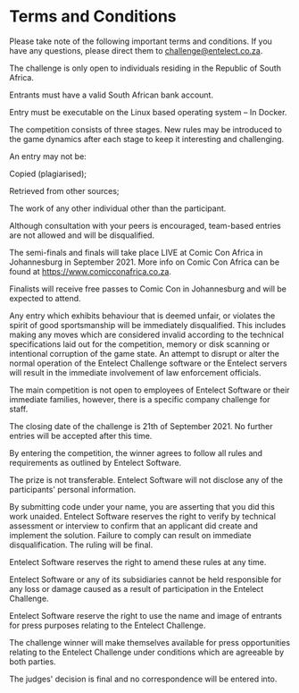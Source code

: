 # Terms and Conditions
Please take note of the following important terms and conditions. If you have any questions, please direct them to challenge@entelect.co.za. 

The challenge is only open to individuals residing in the Republic of South Africa. 

Entrants must have a valid South African bank account. 

Entry must be executable on the Linux based operating system – In Docker. 

The competition consists of three stages. New rules may be introduced to the game dynamics after each stage to keep it interesting and challenging. 

An entry may not be: 

Copied (plagiarised); 

Retrieved from other sources; 

The work of any other individual other than the participant. 

Although consultation with your peers is encouraged, team-based entries are not allowed and will be disqualified. 

The semi-finals and finals will take place LIVE at Comic Con Africa in Johannesburg in September 2021. More info on Comic Con Africa can be found at https://www.comicconafrica.co.za. 

Finalists will receive free passes to Comic Con in Johannesburg and will be expected to attend. 

Any entry which exhibits behaviour that is deemed unfair, or violates the spirit of good sportsmanship will be immediately disqualified. This includes making any moves which are considered invalid according to the technical specifications laid out for the competition, memory or disk scanning or intentional corruption of the game state. An attempt to disrupt or alter the normal operation of the Entelect Challenge software or the Entelect servers will result in the immediate involvement of law enforcement officials. 

The main competition is not open to employees of Entelect Software or their immediate families, however, there is a specific company challenge for staff. 

The closing date of the challenge is 21th of September 2021. No further entries will be accepted after this time. 

By entering the competition, the winner agrees to follow all rules and requirements as outlined by Entelect Software. 

The prize is not transferable. Entelect Software will not disclose any of the participants' personal information. 

By submitting code under your name, you are asserting that you did this work unaided. Entelect Software reserves the right to verify by technical assessment or interview to confirm that an applicant did create and implement the solution. Failure to comply can result on immediate disqualification. The ruling will be final. 

Entelect Software reserves the right to amend these rules at any time. 

Entelect Software or any of its subsidiaries cannot be held responsible for any loss or damage caused as a result of participation in the Entelect Challenge. 

Entelect Software reserve the right to use the name and image of entrants for press purposes relating to the Entelect Challenge. 

The challenge winner will make themselves available for press opportunities relating to the Entelect Challenge under conditions which are agreeable by both parties. 

The judges' decision is final and no correspondence will be entered into. 